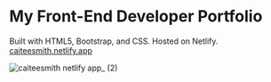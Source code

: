 # My Front-End Developer Portfolio
Built with HTML5, Bootstrap, and CSS. Hosted on Netlify.<br>
[caiteesmith.netlify.app](https://caitee.netlify.app/)

![caiteesmith netlify app_ (2)](https://user-images.githubusercontent.com/7319667/214426947-b0144666-fcaf-41c1-996f-d7b076f5dc8c.png)
